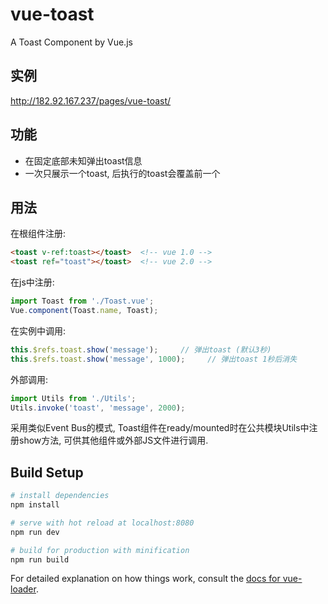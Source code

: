# vue-toast

A Toast Component by Vue.js

## 实例

http://182.92.167.237/pages/vue-toast/

## 功能
- 在固定底部未知弹出toast信息
- 一次只展示一个toast, 后执行的toast会覆盖前一个

## 用法

在根组件注册:
```html
<toast v-ref:toast></toast>  <!-- vue 1.0 -->
<toast ref="toast"></toast>  <!-- vue 2.0 -->
```

在js中注册:
```javascript
import Toast from './Toast.vue';
Vue.component(Toast.name, Toast);
```

在实例中调用:
```javascript
this.$refs.toast.show('message');     // 弹出toast (默认3秒)
this.$refs.toast.show('message', 1000);     // 弹出toast 1秒后消失
```

外部调用:

```javascript
import Utils from './Utils';
Utils.invoke('toast', 'message', 2000);
```
采用类似Event Bus的模式, Toast组件在ready/mounted时在公共模块Utils中注册show方法, 可供其他组件或外部JS文件进行调用.

## Build Setup

``` bash
# install dependencies
npm install

# serve with hot reload at localhost:8080
npm run dev

# build for production with minification
npm run build
```

For detailed explanation on how things work, consult the [docs for vue-loader](http://vuejs.github.io/vue-loader).
